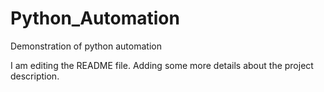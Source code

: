 # Python_Automation
Demonstration of python automation

I am editing the README file. Adding some more details about the project description.
